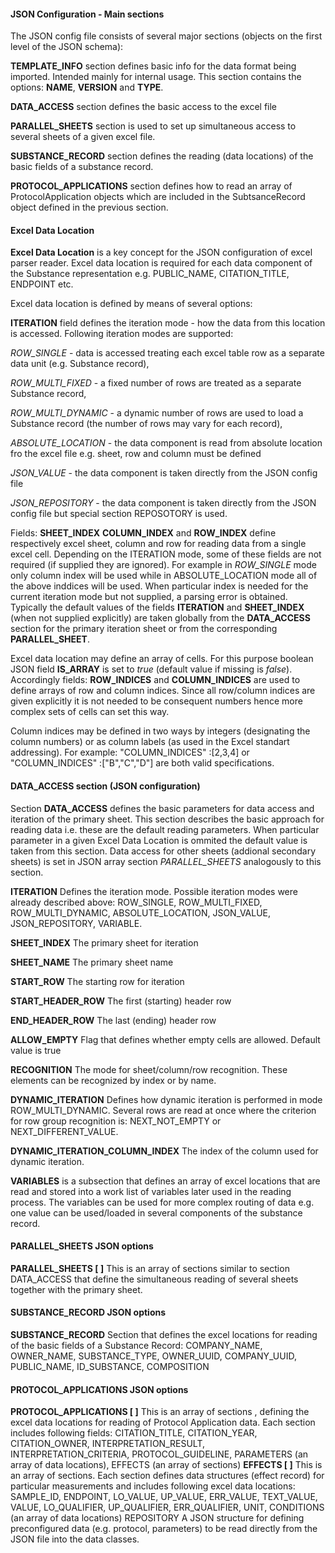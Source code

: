 #### JSON Configuration - Main sections
The JSON config file consists of several major sections (objects on the first level of the JSON schema):

**TEMPLATE_INFO** section defines basic info for the data format being imported. Intended mainly for internal usage. This section contains the options: **NAME**, **VERSION** and **TYPE**.

**DATA_ACCESS** section defines the basic access to the excel file

**PARALLEL_SHEETS** section is used to set up simultaneous access to several sheets of a given excel file.
 
**SUBSTANCE_RECORD** section defines the reading (data locations) of the basic fields of a substance record. 

**PROTOCOL_APPLICATIONS** section defines how to read an array of ProtocolApplication objects which are included in the SubtsanceRecord object defined in the previous section.

#### Excel Data Location
**Excel Data Location** is a key concept for the JSON configuration of excel parser reader. Excel data location is required for each data component of the Substance representation e.g. PUBLIC_NAME, CITATION_TITLE, ENDPOINT etc.

Excel data location is defined by means of several options:

**ITERATION** field defines the iteration mode - how the data from this location is accessed. 
Following iteration modes are supported: 

   *ROW_SINGLE* - data is accessed treating each excel table row as a separate data unit (e.g. Substance record),

   *ROW_MULTI_FIXED* - a fixed number of rows are treated as a separate Substance record,

   *ROW_MULTI_DYNAMIC* - a dynamic number of rows are used to load a Substance record (the number of rows may vary for each record),

   *ABSOLUTE_LOCATION* - the data component is read from absolute location fro the excel file e.g. sheet, row and column must be defined

   *JSON_VALUE* - the data component is taken directly from the JSON config file

   *JSON_REPOSITORY* - the data component is taken directly from the JSON config file but special section REPOSOTORY is used.

Fields: **SHEET_INDEX** **COLUMN_INDEX** and **ROW_INDEX** define respectively excel sheet, column and row for reading data from a single excel cell. Depending on the ITERATION mode, some of these fields are not required (if supplied they are ignored). For example in *ROW_SINGLE* mode only column index will be used while in ABSOLUTE_LOCATION mode all of the above inddices will be used. When particular index is needed for the current iteration mode but not supplied, a parsing error is obtained.
Typically the default values of the fields **ITERATION** and **SHEET_INDEX** (when not supplied explicitly) are taken globally from the **DATA_ACCESS** section for the primary iteration sheet or from the corresponding **PARALLEL_SHEET**.

Excel data location may define an array of cells. For this purpose boolean JSON field **IS_ARRAY** is set to *true* (default value if missing is *false*).
Accordingly fields: **ROW_INDICES** and **COLUMN_INDICES** are used to define arrays of row and column indices. Since all row/column indices are given explicitly it is not needed to be consequent numbers hence more complex sets of cells can set this way. 

Column indices may be defined in two ways by integers (designating the column numbers) or as column labels (as used in the Excel standart addressing). For example: "COLUMN_INDICES" :[2,3,4] or "COLUMN_INDICES" :["B","C","D"] are both valid specifications.  


#### DATA_ACCESS section (JSON configuration)

Section **DATA_ACCESS**	defines the basic parameters for data access and iteration of the primary sheet. This section describes the basic approach for reading data i.e. these are the default reading parameters. When particular parameter in a given Excel Data Location is ommited the default value is taken from this section. 
Data access for other sheets (addional secondary sheets) is set in JSON array section *PARALLEL_SHEETS* analogously to this section.

**ITERATION**	Defines the iteration mode. Possible iteration modes were already described above:
ROW_SINGLE, ROW_MULTI_FIXED, ROW_MULTI_DYNAMIC, ABSOLUTE_LOCATION, JSON_VALUE, JSON_REPOSITORY, VARIABLE. 

**SHEET_INDEX**	The primary sheet for iteration

**SHEET_NAME**	The primary sheet name

**START_ROW**	The starting row for iteration

**START_HEADER_ROW**	The first (starting) header row

**END_HEADER_ROW**	The last (ending) header row

**ALLOW_EMPTY**	Flag that defines whether empty cells are allowed. Default value is true 

**RECOGNITION**	The mode for sheet/column/row recognition. These elements can be recognized by index or by name.

**DYNAMIC_ITERATION**	Defines how dynamic iteration is performed in mode ROW_MULTI_DYNAMIC. Several rows are read at once where the criterion for row group recognition is: NEXT_NOT_EMPTY or NEXT_DIFFERENT_VALUE.

**DYNAMIC_ITERATION_COLUMN_INDEX**	The index of the column used for dynamic iteration.

**VARIABLES**	is a subsection that defines an array of excel locations that are read and stored into a work list of variables later used in the reading process. The variables can be used for more complex routing of data e.g. one value can be used/loaded in several components of the substance record.


#### PARALLEL_SHEETS JSON options

**PARALLEL_SHEETS [ ]**	This is an array of sections similar to section DATA_ACCESS that define the simultaneous reading of several sheets together with the primary sheet. 


#### SUBSTANCE_RECORD JSON options

**SUBSTANCE_RECORD**	Section that defines the excel locations for reading of the basic fields of a Substance Record: COMPANY_NAME, OWNER_NAME, SUBSTANCE_TYPE, OWNER_UUID, COMPANY_UUID, PUBLIC_NAME, ID_SUBSTANCE, COMPOSITION
 
#### PROTOCOL_APPLICATIONS JSON options

**PROTOCOL_APPLICATIONS [ ]**	This is an array of sections , defining the excel data locations for reading of Protocol Application data. Each section includes following fields:  CITATION_TITLE, CITATION_YEAR, CITATION_OWNER,  INTERPRETATION_RESULT, INTERPRETATION_CRITERIA, PROTOCOL_GUIDELINE, PARAMETERS (an array of data locations), EFFECTS (an array of sections)
**EFFECTS [ ]**	This is an array of sections. Each section defines data structures (effect record) for particular measurements and includes following excel data locations: SAMPLE_ID, ENDPOINT, LO_VALUE, UP_VALUE, ERR_VALUE, TEXT_VALUE, VALUE, LO_QUALIFIER, UP_QUALIFIER, ERR_QUALIFIER, UNIT, CONDITIONS (an array of data locations)
REPOSITORY	A JSON structure for defining preconfigured data (e.g. protocol, parameters) to be read directly from the JSON file into the data classes. 

